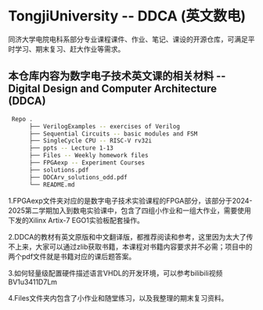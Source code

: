 # TongjiUniversity -- DDCA (英文数电)
同济大学电院电科系部分专业课程课件、作业、笔记、课设的开源仓库，可满足平时学习、期末复习、赶大作业等需求。

## 本仓库内容为数字电子技术英文课的相关材料 -- Digital Design and Computer Architecture (DDCA)

```bash
 Repo .
      ├── VerilogExamples -- exercises of Verilog
      ├── Sequential Circuits -- basic modules and FSM
      ├── SingleCycle CPU -- RISC-V rv32i
      ├── ppts -- Lecture 1-13
      ├── Files -- Weekly homework files
      ├── FPGAexp -- Experiment Courses
      ├── solutions.pdf
      ├── DDCArv_solutions_odd.pdf
      └── README.md
```
1.FPGAexp文件夹对应的是数字电子技术实验课程的FPGA部分，该部分于2024-2025第二学期加入到数电实验课中，包含了四组小作业和一组大作业，需要使用下发的Xilinx Artix-7 EGO1实验板配套操作。

2.DDCA的教材有英文原版和中文翻译版，都推荐阅读和参考，这里因为太大了传不上来，大家可以通过zlib获取书籍，本课程对书籍内容要求并不必需；项目中的两个pdf文件就是书籍对应的课后题答案。

3.如何轻量级配置硬件描述语言VHDL的开发环境，可以参考bilibili视频 BV1u3411D7Lm

4.Files文件夹内包含了小作业和随堂练习，以及我整理的期末复习资料。
